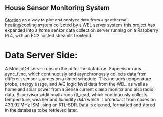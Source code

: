 ## House Sensor Monitoring System

[Starting](https://github.com/TristanShoemaker/WELPy) as a way to plot and
analyze data from a geothermal heating/cooling system collected by a
[WEL](http://www.welserver.com) server system, this project has expanded into a
home sensor data collection server running on a Raspberry Pi 4, with an EC2
hosted streamlit frontend.

# Data Server Side:

A MongoDB server runs on the pi for the database. Supervisor runs aync_func,
which continuously and asynchronously collects data from different sensor
sources on a timed schedule. This includes temperature probe, energy usage, 
and A/C logic level data from the WEL, as well as home and solar power from a
Sense current clamp monitor and also radio data. Supervisor additionally runs
rtl_read, which continuously collects temperature, weather and humidity data
which is broadcast from nodes on 433.92 MHz ISM using an RTL-SDR. Data is
cleaned, formatted and stored in the database to be retrieved later.

#
